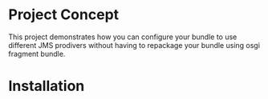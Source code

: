 Project Concept
===============
This project demonstrates how you can configure your bundle to use different JMS prodivers without having to repackage your bundle using osgi fragment bundle. 

Installation
============

